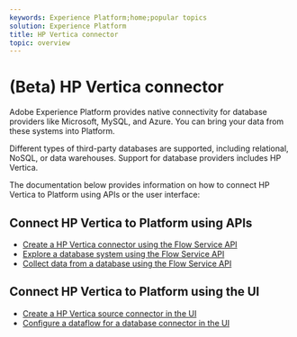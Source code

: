 ```yaml
---
keywords: Experience Platform;home;popular topics
solution: Experience Platform
title: HP Vertica connector
topic: overview
---
```


# (Beta) HP Vertica connector

Adobe Experience Platform provides native connectivity for database providers like Microsoft, MySQL, and Azure. You can bring your data from these systems into Platform.

Different types of third-party databases are supported, including relational, NoSQL, or data warehouses. Support for database providers includes HP Vertica.

The documentation below provides information on how to connect HP Vertica to Platform using APIs or the user interface:

## Connect HP Vertica to Platform using APIs

- [Create a HP Vertica connector using the Flow Service API](../../tutorials/api/create/databases/.md)
- [Explore a database system using the Flow Service API](../../tutorials/api/explore/database-nosql.md)
- [Collect data from a database using the Flow Service API](../../tutorials/api/collect/database-nosql.md)

## Connect HP Vertica to Platform using the UI

- [Create a HP Vertica source connector in the UI](../../tutorials/ui/create/databases/.md)
- [Configure a dataflow for a database connector in the UI](../../tutorials/ui/dataflow/databases.md)